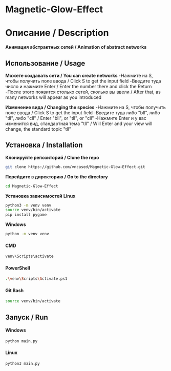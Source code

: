 # Magnetic-Glow-Effect

# Описание / Description
**Анимация абстрактных сетей / Animation of abstract networks**
## Использование / Usage
**Можете создавать сети / You can create networks**
-Нажмите на S, чтобы получить поле ввода / Click S to get the input field
-Введите туда число и нажмите Enter / Enter the number there and click the Return
-После этого появится столько сетей, сколько вы ввели / After that, as many networks will appear as you introduced

**Изменение вида / Changing the species**
-Нажмите на S, чтобы получить поле ввода / Click S to get the input field
-Введите туда либо "bll", либо "tll", либо "cll" / Enter "bll", or "tll", or "cll"
-Нажмите Enter и у вас изменится вид, стандартная тема "tll" / Will Enter and your view will change, the standard topic "tll" 

## Установка / Installation

**Клонируйте репозиторий / Clone the repo**
```bash
git clone https://github.com/vncased/Magnetic-Glow-Effect.git
```
**Перейдите в директорию / Go to the directory**
```bash
cd Magnetic-Glow-Effect
```
**Установка зависимостей**
**Linux**
```bash
python3 -m venv venv
source venv/bin/activate
pip install pygame
```

**Windows**
```bash
python -m venv venv
```
#### CMD
```bash
venv\Scripts\activate
```
#### PowerShell
```bash
.\venv\Scripts\Activate.ps1
```
#### Git Bash
```bash
source venv/bin/activate
```
## Запуск / Run
#### Windows
```bash
python main.py
```
#### Linux
```bash
python3 main.py
```
